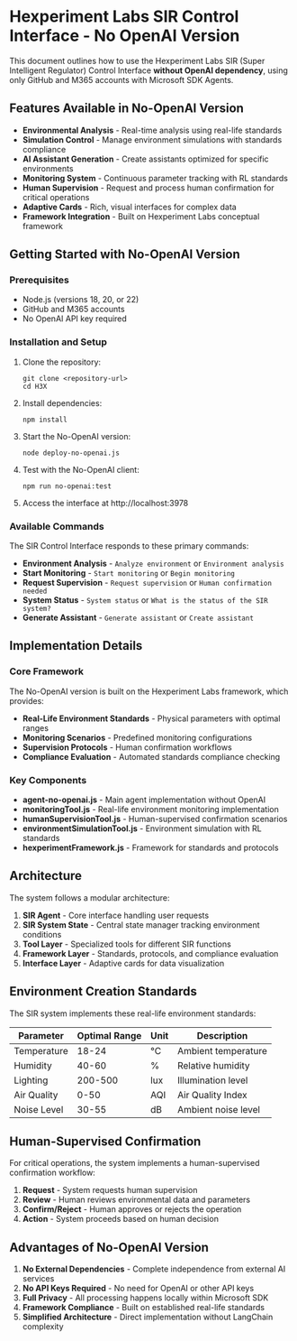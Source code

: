# Hexperiment Labs SIR Control Interface - No OpenAI Version

This document outlines how to use the Hexperiment Labs SIR (Super Intelligent Regulator) Control Interface **without OpenAI dependency**, using only GitHub and M365 accounts with Microsoft SDK Agents.

## Features Available in No-OpenAI Version

- **Environmental Analysis** - Real-time analysis using real-life standards
- **Simulation Control** - Manage environment simulations with standards compliance
- **AI Assistant Generation** - Create assistants optimized for specific environments
- **Monitoring System** - Continuous parameter tracking with RL standards
- **Human Supervision** - Request and process human confirmation for critical operations
- **Adaptive Cards** - Rich, visual interfaces for complex data
- **Framework Integration** - Built on Hexperiment Labs conceptual framework

## Getting Started with No-OpenAI Version

### Prerequisites

- Node.js (versions 18, 20, or 22)
- GitHub and M365 accounts
- No OpenAI API key required

### Installation and Setup

1. Clone the repository:

   ```
   git clone <repository-url>
   cd H3X
   ```

2. Install dependencies:

   ```
   npm install
   ```

3. Start the No-OpenAI version:

   ```
   node deploy-no-openai.js
   ```

4. Test with the No-OpenAI client:

   ```
   npm run no-openai:test
   ```

5. Access the interface at http://localhost:3978

### Available Commands

The SIR Control Interface responds to these primary commands:

- **Environment Analysis** - `Analyze environment` or `Environment analysis`
- **Start Monitoring** - `Start monitoring` or `Begin monitoring`
- **Request Supervision** - `Request supervision` or `Human confirmation needed`
- **System Status** - `System status` or `What is the status of the SIR system?`
- **Generate Assistant** - `Generate assistant` or `Create assistant`

## Implementation Details

### Core Framework

The No-OpenAI version is built on the Hexperiment Labs framework, which provides:

- **Real-Life Environment Standards** - Physical parameters with optimal ranges
- **Monitoring Scenarios** - Predefined monitoring configurations
- **Supervision Protocols** - Human confirmation workflows
- **Compliance Evaluation** - Automated standards compliance checking

### Key Components

- **agent-no-openai.js** - Main agent implementation without OpenAI
- **monitoringTool.js** - Real-life environment monitoring implementation
- **humanSupervisionTool.js** - Human-supervised confirmation scenarios
- **environmentSimulationTool.js** - Environment simulation with RL standards
- **hexperimentFramework.js** - Framework for standards and protocols

## Architecture

The system follows a modular architecture:

1. **SIR Agent** - Core interface handling user requests
2. **SIR System State** - Central state manager tracking environment conditions
3. **Tool Layer** - Specialized tools for different SIR functions
4. **Framework Layer** - Standards, protocols, and compliance evaluation
5. **Interface Layer** - Adaptive cards for data visualization

## Environment Creation Standards

The SIR system implements these real-life environment standards:

| Parameter | Optimal Range | Unit | Description |
|-----------|--------------|------|-------------|
| Temperature | 18-24 | °C | Ambient temperature |
| Humidity | 40-60 | % | Relative humidity |
| Lighting | 200-500 | lux | Illumination level |
| Air Quality | 0-50 | AQI | Air Quality Index |
| Noise Level | 30-55 | dB | Ambient noise level |

## Human-Supervised Confirmation

For critical operations, the system implements a human-supervised confirmation workflow:

1. **Request** - System requests human supervision
2. **Review** - Human reviews environmental data and parameters
3. **Confirm/Reject** - Human approves or rejects the operation
4. **Action** - System proceeds based on human decision

## Advantages of No-OpenAI Version

1. **No External Dependencies** - Complete independence from external AI services
2. **No API Keys Required** - No need for OpenAI or other API keys
3. **Full Privacy** - All processing happens locally within Microsoft SDK
4. **Framework Compliance** - Built on established real-life standards
5. **Simplified Architecture** - Direct implementation without LangChain complexity
